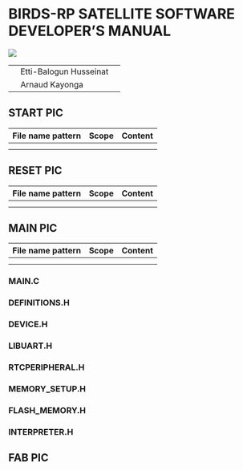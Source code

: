 # BIRDS-RP SATELLITE SOFTWARE DEVELOPER’S MANUAL 

![](https://birds-x.birds-project.com/wp-content/uploads/2023/01/logo_aboutus-1024x393.png)

|    |    |    |
|----|----|----|
|    |  Etti-Balogun Husseinat|    |
|    |  Arnaud Kayonga  |    |



## START PIC

|  File name pattern   | Scope  |  Content    |
|----|----|----|
|    |    |    |
|    |    |    |

## RESET PIC 

|  File name pattern   | Scope  |  Content    |
|----|----|----|
|    |    |    |
|    |    |    |

## MAIN PIC 

|  File name pattern   | Scope  |  Content    |
|----|----|----|
|    |    |    |
|    |    |    |

### MAIN.C 

### DEFINITIONS.H 
 
### DEVICE.H
 
### LIBUART.H 

### RTCPERIPHERAL.H 
 
### MEMORY_SETUP.H 
 
### FLASH_MEMORY.H 
 
### INTERPRETER.H  

## FAB PIC 

